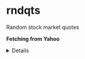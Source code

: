 # rndqts
Random stock market quotes

**Fetching from Yahoo** <details>
<p>

```python3
from rndqts.quotes import Quotes

Quotes("PETR4.sa", progress=False).data
# ```


</p>
</details>

**Random stock quotes** <details>
<p>

```python3
from rndqts.quotes import Quotes

# Caching real quotes from Yahoo.
Quotes("PETR4.sa", progress=False).data
Quotes("VALE3.sa", progress=False).data
Quotes("CSNA3.sa", progress=False).data
Quotes("USIM5.sa", progress=False).data

# Generating random quotes.
random_quotes = Quotes("rnd", seed=42).data.values
print(random_quotes)
# [[ 1.00947569  1.01632731  1.00068496  1.00548117  0.        ]
 [ 1.03308968  1.02043589  1.05266991  1.03492298  0.        ]
 [ 1.0474458   1.0313998   1.06120381  1.03847023  0.        ]
 ...
 [48.00395581 47.53092332 48.00395581 47.53959697  0.        ]
 [46.76770303 47.33114758 46.53104833 46.53104833  0.        ]
 [47.13603741 47.13603741 45.98647397 46.89410077  0.        ]]
```

```python3


# ```


</p>
</details>
